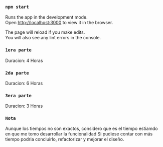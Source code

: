 ### `npm start`

Runs the app in the development mode.\
Open [http://localhost:3000](http://localhost:3000) to view it in the browser.

The page will reload if you make edits.\
You will also see any lint errors in the console.

### `1era parte`

Duracion: 4 Horas

### `2da parte`

Duracion: 6 Horas

### `3era parte`

Duracion: 3 Horas

### `Nota`

Aunque los tiempos no son exactos, considero que es el tiempo estiamdo en que me tomo desarrollar la funcionalidad
Si pudiese contar con más tiempo podria concluirlo, refactorizar y mejorar el diseño.